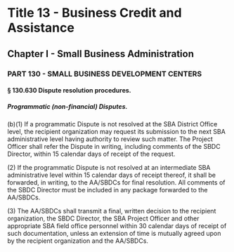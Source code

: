 
# Title 13 - Business Credit and Assistance
## Chapter I - Small Business Administration
### PART 130 - SMALL BUSINESS DEVELOPMENT CENTERS
#### § 130.630 Dispute resolution procedures.
##### Programmatic (non-financial) Disputes.

(b)(1) If a programmatic Dispute is not resolved at the SBA District Office level, the recipient organization may request its submission to the next SBA administrative level having authority to review such matter. The Project Officer shall refer the Dispute in writing, including comments of the SBDC Director, within 15 calendar days of receipt of the request.

(2) If the programmatic Dispute is not resolved at an intermediate SBA administrative level within 15 calendar days of receipt thereof, it shall be forwarded, in writing, to the AA/SBDCs for final resolution. All comments of the SBDC Director must be included in any package forwarded to the AA/SBDCs.

(3) The AA/SBDCs shall transmit a final, written decision to the recipient organization, the SBDC Director, the SBA Project Officer and other appropriate SBA field office personnel within 30 calendar days of receipt of such documentation, unless an extension of time is mutually agreed upon by the recipient organization and the AA/SBDCs.
